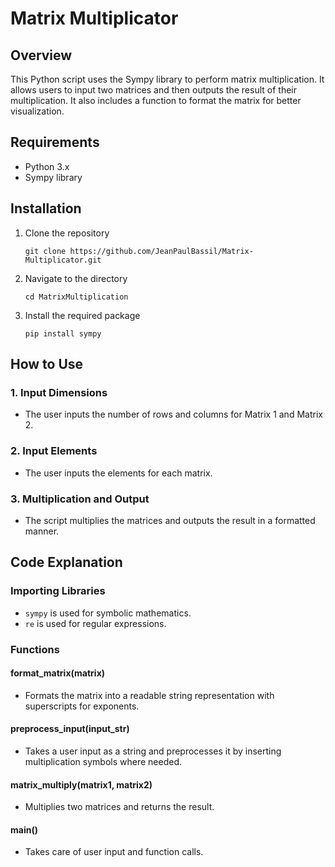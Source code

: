 # Matrix Multiplicator

## Overview
This Python script uses the Sympy library to perform matrix multiplication. It allows users to input two matrices and then outputs the result of their multiplication. It also includes a function to format the matrix for better visualization.

## Requirements
- Python 3.x
- Sympy library

## Installation
1. Clone the repository
    ```
    git clone https://github.com/JeanPaulBassil/Matrix-Multiplicator.git
    ```
2. Navigate to the directory
    ```
    cd MatrixMultiplication
    ```
3. Install the required package
    ```
    pip install sympy
    ```

## How to Use

### 1. Input Dimensions
- The user inputs the number of rows and columns for Matrix 1 and Matrix 2.

### 2. Input Elements
- The user inputs the elements for each matrix.

### 3. Multiplication and Output
- The script multiplies the matrices and outputs the result in a formatted manner.

## Code Explanation

### Importing Libraries
- `sympy` is used for symbolic mathematics.
- `re` is used for regular expressions.

### Functions

#### format_matrix(matrix)
- Formats the matrix into a readable string representation with superscripts for exponents.

#### preprocess_input(input_str)
- Takes a user input as a string and preprocesses it by inserting multiplication symbols where needed.

#### matrix_multiply(matrix1, matrix2)
- Multiplies two matrices and returns the result.

#### main()
- Takes care of user input and function calls.

